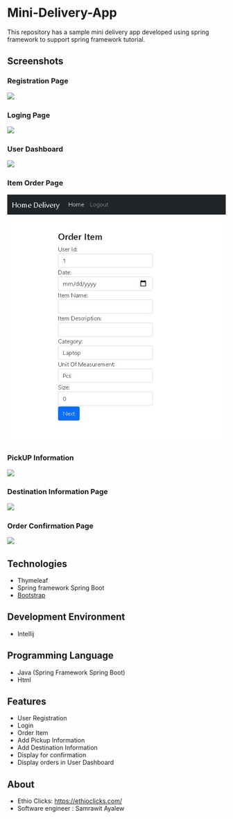 
# Mini-Delivery-App

This repository has a sample mini delivery app developed using spring framework to support spring framework tutorial.


## Screenshots
### Registration Page

<img src="ScreenShots/registrationPage.JPG" >

### Loging Page

<img src="/ScreenShots/loginPage.JPG">

### User Dashboard
<img src="/ScreenShots/userDashboardPage.JPG">

### Item Order Page
<img src="/ScreenShots/ItemOrderPage.JPG">

### PickUP Information
<img src="/ScreenShots/pickupInforamtionPage.JPG">

### Destination Information Page
<img src ="/ScreenShots/destinationInformationPage.JPG">

### Order Confirmation Page
<img src="/ScreenShots/orderConfirmationPage.JPG">


## Technologies

- Thymeleaf
- Spring framework Spring Boot
- [Bootstrap](https://getbootstrap.com/docs/5.0/getting-started/introduction/)


## Development Environment 
- Intellij 
## Programming Language 
- Java (Spring Framework Spring Boot)
- Html
## Features

- User Registration 
- Login
- Order Item
- Add Pickup Information
- Add Destination Information
- Display for confirmation
- Display orders in User Dashboard



## About
- Ethio Clicks: https://ethioclicks.com/
- Software engineer : Samrawit Ayalew
